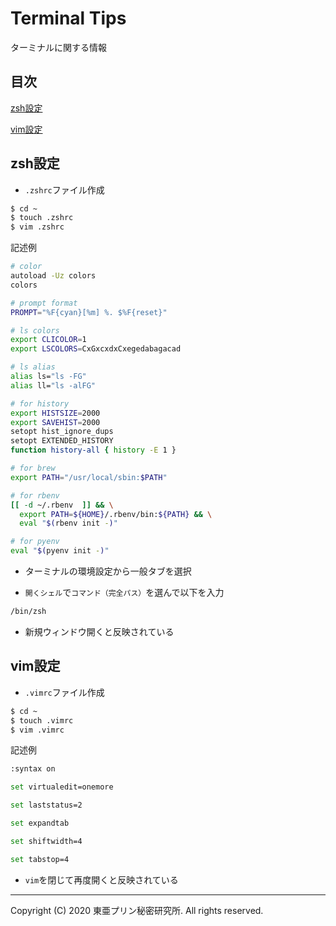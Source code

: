 # Terminal Tips

ターミナルに関する情報

## 目次

[zsh設定](#zsh設定)

[vim設定](#vim設定)

## zsh設定

- ```.zshrc```ファイル作成

```sh
$ cd ~
$ touch .zshrc
$ vim .zshrc
```

記述例

```sh
# color
autoload -Uz colors
colors

# prompt format
PROMPT="%F{cyan}[%m] %. $%F{reset}"

# ls colors
export CLICOLOR=1
export LSCOLORS=CxGxcxdxCxegedabagacad

# ls alias
alias ls="ls -FG"
alias ll="ls -alFG"

# for history
export HISTSIZE=2000
export SAVEHIST=2000
setopt hist_ignore_dups
setopt EXTENDED_HISTORY
function history-all { history -E 1 }

# for brew
export PATH="/usr/local/sbin:$PATH"

# for rbenv
[[ -d ~/.rbenv  ]] && \
  export PATH=${HOME}/.rbenv/bin:${PATH} && \
  eval "$(rbenv init -)"

# for pyenv
eval "$(pyenv init -)"
```

- ターミナルの環境設定から一般タブを選択

- ```開くシェル```で```コマンド（完全パス）```を選んで以下を入力

```sh
/bin/zsh
```

- 新規ウィンドウ開くと反映されている

## vim設定

- ```.vimrc```ファイル作成

```sh
$ cd ~
$ touch .vimrc
$ vim .vimrc
```

記述例

```sh
:syntax on

set virtualedit=onemore

set laststatus=2

set expandtab

set shiftwidth=4

set tabstop=4
```

- ```vim```を閉じて再度開くと反映されている

---

Copyright (C) 2020 東亜プリン秘密研究所. All rights reserved.
